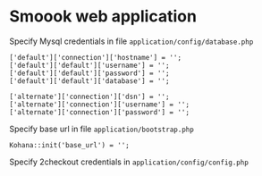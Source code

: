 # Smoook web application

Specify Mysql credentials in file  ``application/config/database.php``

    ['default']['connection']['hostname'] = '';
    ['default']['default']['username'] = '';
    ['default']['default']['password'] = '';
    ['default']['default']['database'] = '';

    ['alternate']['connection']['dsn'] = '';
    ['alternate']['connection']['username'] = '';
    ['alternate']['connection']['password'] = '';

Specify base url in file ``application/bootstrap.php``

    Kohana::init('base_url') = '';

Specify 2checkout credentials in ``application/config/config.php``